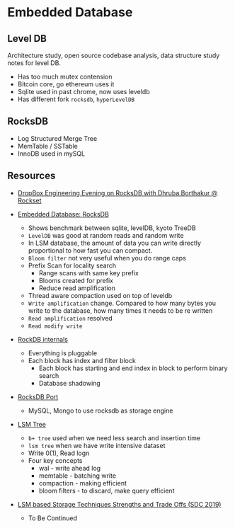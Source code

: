 # Embedded Database

## Level DB

Architecture study, open source codebase analysis, data structure study notes for level DB.

- Has too much mutex contension
- Bitcoin core, go ethereum uses it
- Sqlite used in past chrome, now uses leveldb
- Has different fork `rocksdb`, `hyperLevelDB`

## RocksDB
- Log Structured Merge Tree
- MemTable / SSTable
- InnoDB used in mySQL

## Resources
- [DropBox Engineering Evening on RocksDB with Dhruba Borthakur @ Rockset](https://www.youtube.com/watch?v=aKAJMd0iKtI&ab_channel=DhrubaBorthakur)

- [Embedded Database: RocksDB](youtube.com/watch?v=V_C-T5S-w8g)
    - Shows benchmark between sqlite, levelDB, kyoto TreeDB
    - `LevelDB` was good at random reads and random write
    - In LSM database, the amount of data you can write directly proportional to how fast you can compact.
    - `Bloom filter` not very useful when you do range caps
    - Prefix Scan for locality search
        - Range scans with same key prefix
        - Blooms created for prefix
        - Reduce read amplification
    - Thread aware compaction used on top of leveldb
    - `Write amplification` change. Compared to how many bytes you write to the database, how many times it needs to be re written
    - `Read amplification` resolved
    - `Read modify write`

- [RockDB internals](https://www.youtube.com/watch?v=aKAJMd0iKtI)
    - Everything is pluggable
    - Each block has index and filter block
        - Each block has starting and end index in block to perform binary search
        - Database shadowing

- [RocksDB Port](https://youtu.be/jGCv4r8CJEI)
    - MySQL, Mongo to use rocksdb as storage engine

- [LSM Tree](https://www.youtube.com/watch?v=V1iqN2ie__w)
    - `b+ tree` used when we need less search and insertion time
    - `lsm tree` when we have write intensive dataset
    - Write 0(1), Read logn
    - Four key concepts
        - wal - write ahead log
        - memtable - batching write
        - compaction - making efficient
        - bloom filters - to discard, make query efficient

- [LSM based Storage Techniques Strengths and Trade Offs (SDC 2019)](https://www.youtube.com/watch?v=V1iqN2ie__w)
    - To Be Continued